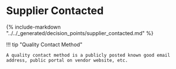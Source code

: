 # Supplier Contacted

{% include-markdown "../../_generated/decision_points/supplier_contacted.md" %}


!!! tip "Quality Contact Method"

    A quality contact method is a publicly posted known good email address, public portal on vendor website, etc.


